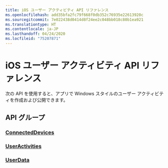 ```yaml
---
title: iOS ユーザー アクティビティ API リファレンス
ms.openlocfilehash: add35bfa2fc79f668f0db352c76935e22613920c
ms.sourcegitcommit: 7e022438d0414d8f24ee2c048bb018c80b1ea921
ms.translationtype: HT
ms.contentlocale: ja-JP
ms.lasthandoff: 04/24/2020
ms.locfileid: "75207871"
---
```

# <a name="ios-user-activities-api-reference"></a>iOS ユーザー アクティビティ API リファレンス

次の API を使用すると、アプリで Windows スタイルのユーザー アクティビティを作成および公開できます。

## <a name="api-groups"></a>API グループ

### <a name="connecteddevices"></a>[ConnectedDevices](../objectivec-api/connecteddevices/index.md)
### <a name="useractivities"></a>[UserActivities](../objectivec-api/userdata.useractivities/index.md)
### <a name="userdata"></a>[UserData](../objectivec-api/userdata/index.md)